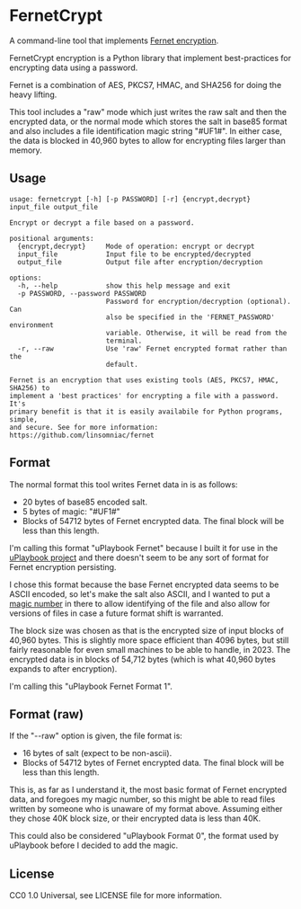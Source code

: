 # FernetCrypt

A command-line tool that implements [Fernet encryption](https://cryptography.io/en/latest/fernet/).

FernetCrypt encryption is a Python library that implement best-practices for encrypting
data using a password.

Fernet is a combination of AES, PKCS7, HMAC, and SHA256 for doing the heavy lifting.

This tool includes a "raw" mode which just writes the raw salt and then the
encrypted data, or the normal mode which stores the salt in base85 format and also
includes a file identification magic string "#UF1#".  In either case, the data is
blocked in 40,960 bytes to allow for encrypting files larger than memory.

## Usage

    usage: fernetcrypt [-h] [-p PASSWORD] [-r] {encrypt,decrypt} input_file output_file

    Encrypt or decrypt a file based on a password.

    positional arguments:
      {encrypt,decrypt}     Mode of operation: encrypt or decrypt
      input_file            Input file to be encrypted/decrypted
      output_file           Output file after encryption/decryption

    options:
      -h, --help            show this help message and exit
      -p PASSWORD, --password PASSWORD
                            Password for encryption/decryption (optional). Can
                            also be specified in the 'FERNET_PASSWORD' environment
                            variable. Otherwise, it will be read from the
                            terminal.
      -r, --raw             Use 'raw' Fernet encrypted format rather than the
                            default.

    Fernet is an encryption that uses existing tools (AES, PKCS7, HMAC, SHA256) to
    implement a 'best practices' for encrypting a file with a password. It's
    primary benefit is that it is easily availabile for Python programs, simple,
    and secure. See for more information: https://github.com/linsomniac/fernet

## Format

The normal format this tool writes Fernet data in is as follows:

- 20 bytes of base85 encoded salt.
- 5 bytes of magic: "#UF1#"
- Blocks of 54712 bytes of Fernet encrypted data.  The final block will be less
  than this length.

I'm calling this format "uPlaybook Fernet" because I built it for use in the
[uPlaybook project](https://github.com/linsomniac/uplaybook) and there doesn't seem
to be any sort of format for Fernet encryption persisting.

I chose this format because the base Fernet encrypted data seems to be ASCII
encoded, so let's make the salt also ASCII, and I wanted to put a [magic
number](https://en.wikipedia.org/wiki/Magic_number_(programming)#In_files) in there
to allow identifying of the file and also allow for versions of files in case a
future format shift is warranted.

The block size was chosen as that is the encrypted size of input blocks of 40,960
bytes.  This is slightly more space efficient than 4096 bytes, but still fairly
reasonable for even small machines to be able to handle, in 2023.  The encrypted data
is in blocks of 54,712 bytes (which is what 40,960 bytes expands to after
encryption).

I'm calling this "uPlaybook Fernet Format 1".

## Format (raw)

If the "--raw" option is given, the file format is:

- 16 bytes of salt (expect to be non-ascii).
- Blocks of 54712 bytes of Fernet encrypted data.  The final block will be less than this length.

This is, as far as I understand it, the most basic format of Fernet encrypted data,
and foregoes my magic number, so this might be able to read files written by someone
who is unaware of my format above.  Assuming either they chose 40K block size, or
their encrypted data is less than 40K.

This could also be considered "uPlaybook Format 0", the format used by uPlaybook
before I decided to add the magic.

## License

CC0 1.0 Universal, see LICENSE file for more information.

<!-- vim: ts=4 sw=4 ai et tw=85
-->
